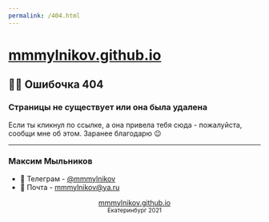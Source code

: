 ```yaml
---
permalink: /404.html
---
```

# [mmmylnikov.github.io](mmmylnikov.github.io)

## 🕵️‍♂️ Ошибочка 404
### Страницы не существует или она была удалена

Если ты кликнул по ссылке, а она привела тебя сюда - пожалуйста, сообщи мне об этом. Заранее благодарю 😉

---
### Максим Мыльников

* 📱 Телеграм - [@mmmylnikov](https://t.me/MMMylnikov)
* 📧 Почта - [mmmylnikov@ya.ru](mailto:mmmylnikov@ya.ru)

<div align="center"><a href="mmmylnikov.github.io">mmmylnikov.github.io</a></div>
<div align="center"><small>Екатеринбург 2021</small></div>
